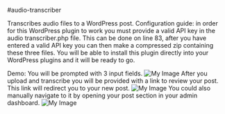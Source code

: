 #audio-transcriber

Transcribes audio files to a WordPress post.
Configuration guide: in order for this WordPress plugin to work you must provide a valid API key in the audio transcriber.php file. This can be done on line 83, after you have entered 
a valid API key you can then make a compressed zip containing these three files. You will be able to install this plugin directly into your WordPress plugins and it will be ready to go. 

Demo: You will be prompted with 3 input fields.
![My Image]()
After you upload and transcribe you will be provided with a link to review your post. This link will redirect you to your new post.
![My Image]()
You could also manually navigate to it by opening your post section in your admin dashboard.
![My Image]()
